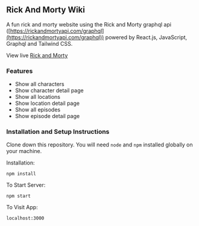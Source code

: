 ## Rick And Morty Wiki
 A fun rick and morty website using the Rick and Morty graphql api ([https://rickandmortyapi.com/graphql](https://rickandmortyapi.com/graphql)) 
 powered by React.js, JavaScript, Graphql and Tailwind CSS.

View live [Rick and Morty](https://rick-and-morty-delta-ecru.vercel.app/)

### Features
- Show all characters
- Show character detail page
- Show all locations
- Show location detail page
- Show all episodes 
- Show episode detail page

### Installation and Setup Instructions

Clone down this repository. You will need `node` and `npm` installed globally on your machine.  

Installation:

`npm install`  

To Start Server:

`npm start`  

To Visit App:

`localhost:3000`  

